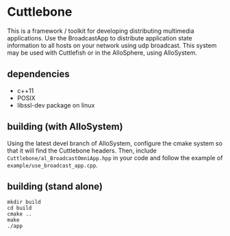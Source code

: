 # Cuttlebone

This is a framework / toolkit for developing distributing multimedia applications. Use the BroadcastApp<State> to distribute application state information to all hosts on your network using udp broadcast. This system may be used with Cuttlefish or in the AlloSphere, using AlloSystem.

## dependencies

- c++11
- POSIX
- libssl-dev package on linux

## building (with AlloSystem)

Using the latest devel branch of AlloSystem, configure the cmake system so that it will find the Cuttlebone headers. Then, include `Cuttlebone/al_BroadcastOmniApp.hpp` in your code and follow the example of `example/use_broadcast_app.cpp`. 

## building (stand alone)

    mkdir build
    cd build
    cmake ..
    make
    ./app

